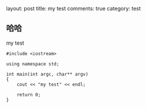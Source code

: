 layout: post
title: my test
comments: true
category: test

## 哈哈 
my test
```
#include <iostream>

using namespace std;

int main(int argc, char** argv)
{
	cout << "my test" << endl;
    
	return 0;
}

```
